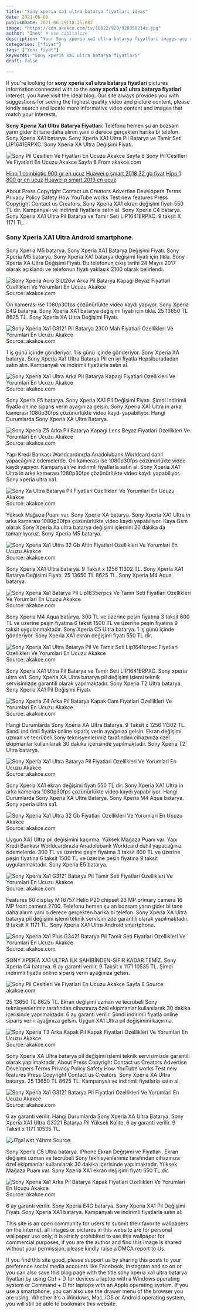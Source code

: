 ```yaml
---
title: "Sony xperia xa1 ultra batarya fiyatlari ideas"
date: 2021-06-08
publishDate: 2021-06-29T18:25:08Z
image: "https://cdn.akakce.com/iv/10022/920/920358214z.jpg"
author: "Ines" # use capitalize
description: "Your Sony xperia xa1 ultra batarya fiyatlari images are ready in this website. Sony xperia xa1 ultra batarya fiyatlari are a topic that is being searched for and liked by netizens today. You can Find and Download the Sony xperia xa1 ultra batarya fiyatlari files here. Find and Download all free photos and vectors."
categories: ["fiyat"]
tags: ["Yeni fiyat"]
keywords: "Sony xperia xa1 ultra batarya fiyatlari"
draft: false

---
```


If you're looking for **sony xperia xa1 ultra batarya fiyatlari** pictures information connected with to the **sony xperia xa1 ultra batarya fiyatlari** interest, you have visit the ideal  blog.  Our site always  provides you with  suggestions  for seeing  the highest  quality video and picture  content, please kindly search and locate more informative video content and images  that match your interests.

**Sony Xperia Xa1 Ultra Batarya Fiyatlari**. Telefonu hemen şu an bozsam yarın gider bi tane daha alırım yani o derece gerçekten harika bi telefon. Sony Xperia XA1 batarya. Sony Xperia XA1 Ultra Pil Batarya ve Tamir Seti LIP1641ERPXC. Sony Xperia XA Ultra Değişimi Fiyatı.

![Sony Pil Cesitleri Ve Fiyatlari En Ucuzu Akakce Sayfa 8](https://iis-akakce.akamaized.net/p.x?%2F%2Fmcdn01%2Egittigidiyor%2Enet%2F55147%2F551474638%5F0%2Ejpg "Sony Pil Cesitleri Ve Fiyatlari En Ucuzu Akakce Sayfa 8")
Sony Pil Cesitleri Ve Fiyatlari En Ucuzu Akakce Sayfa 8 From akakce.com

[Hipp 1 combiotic 900 gr en ucuz](/hipp-1-combiotic-900-gr-en-ucuz/)
[Huawei p smart 2018 32 gb fiyat](/huawei-p-smart-2018-32-gb-fiyat/)
[Hipp 1 800 gr en ucuz](/hipp-1-800-gr-en-ucuz/)
[Huawei p smart 2019 en ucuz](/huawei-p-smart-2019-en-ucuz/)

About Press Copyright Contact us Creators Advertise Developers Terms Privacy Policy Safety How YouTube works Test new features Press Copyright Contact us Creators. Sony Xperia XA1 ekran değişimi fiyatı 550 TL dir. Kampanyalı ve indirimli fiyatlarla satın al. Sony Xperia C4 batarya. Sony Xperia XA1 Ultra Pil Batarya ve Tamir Seti LIP1641ERPXC. 9 taksit X 1171 TL.

### Sony Xperia XA1 Ultra Android smartphone.

Sony Xperia M5 batarya. Sony Xperia XA1 Batarya Değişimi Fiyatı. Sony Xperia M5 batarya. Sony Xperia XA1 batarya değişimi fiyatı için tıkla. Sony Xperia XA Ultra Değişimi Fiyatı. Bu telefonun çıkış tarihi 24 Mayıs 2017 olarak açıklandı ve telefonun fiyatı yaklaşık 2100 olarak belirlendi.


![Sony Xperia Acro S Lt26w Arka Pil Batarya Kapagi Beyaz Fiyatlari Ozellikleri Ve Yorumlari En Ucuzu Akakce](https://cdn.akakce.com/iv/10001/758/758410057x.jpg "Sony Xperia Acro S Lt26w Arka Pil Batarya Kapagi Beyaz Fiyatlari Ozellikleri Ve Yorumlari En Ucuzu Akakce")
Source: akakce.com

Ön kamerası ise 1080p30fps çözünürlükte video kaydı yapıyor. Sony Xperia E4G batarya. Sony Xperia XA1 batarya değişimi fiyatı için tıkla. 25 13650 TL 8625 TL. Sony Xperia XA Ultra Değişimi Fiyatı.

![Sony Xperia Xa1 G3121 Pil Batarya 2300 Mah Fiyatlari Ozellikleri Ve Yorumlari En Ucuzu Akakce](https://iis-akakce.akamaized.net/p.z?%2F%2Fmcdn01%2Egittigidiyor%2Enet%2F49587%2F495872982%5F0%2Ejpg "Sony Xperia Xa1 G3121 Pil Batarya 2300 Mah Fiyatlari Ozellikleri Ve Yorumlari En Ucuzu Akakce")
Source: akakce.com

1 iş günü içinde gönderiyor. 1 iş günü içinde gönderiyor. Sony Xperia XA batarya. Sony Xperia Xa1 Ultra Batarya Pil en iyi fiyatla Hepsiburadadan satın alın. Kampanyalı ve indirimli fiyatlarla satın al.

![Sony Xperia Xa1 Ultra Arka Pil Batarya Kapagi Fiyatlari Ozellikleri Ve Yorumlari En Ucuzu Akakce](https://iis-akakce.akamaized.net/p.z?%2F%2Fn11scdn%2Eakamaized%2Enet%2Fa1%2F1024%2Felektronik%2Fkasa%2Fsony%2Dxperia%2Dxa1%2Dultra%2Darka%2Dkapak%2Dpil%2Dbatarya%2Dkapagi%2Dg3211%5F%5F0500149518776907%2Ejpg "Sony Xperia Xa1 Ultra Arka Pil Batarya Kapagi Fiyatlari Ozellikleri Ve Yorumlari En Ucuzu Akakce")
Source: akakce.com

Sony Xperia E5 batarya. Sony Xperia XA1 Pil Değişimi Fiyatı. Şimdi indirimli fiyatla online sipariş verin ayağınıza gelsin. Sony Xperia XA1 Ultra in arka kamerası 1080p30fps çözünürlükte video kaydı yapabiliyor. Hangi Durumlarda Sony Xperia XA Ultra Batarya.

![Sony Xperia Z5 Arka Pil Batarya Kapagi Lens Beyaz Fiyatlari Ozellikleri Ve Yorumlari En Ucuzu Akakce](https://n11scdn.akamaized.net/a1/217/elektronik/diger-yedek-parca/sony-xperia-z5-arka-pil-batarya-kapagi-lens-beyaz__0265221257797631.png "Sony Xperia Z5 Arka Pil Batarya Kapagi Lens Beyaz Fiyatlari Ozellikleri Ve Yorumlari En Ucuzu Akakce")
Source: akakce.com

Yapı Kredi Bankası Worldcardınızla Anadolubank Worldcard dahil yapacağınız ödemelerde. Ön kamerası ise 1080p30fps çözünürlükte video kaydı yapıyor. Kampanyalı ve indirimli fiyatlarla satın al. Sony Xperia XA1 Ultra in arka kamerası 1080p30fps çözünürlükte video kaydı yapabiliyor. Sony xperia ultra xa1.

![Sony Xa Ultra Batarya Pil Fiyatlari Ozellikleri Ve Yorumlari En Ucuzu Akakce](https://iis-akakce.akamaized.net/p.z?%2F%2Fn11scdn%2Eakamaized%2Enet%2Fa1%2F1024%2Felektronik%2Fbatarya%2Fsony%2Dxa%2Dultra%2Dorjinal%2Dbatarya%5F%5F1256212732325759%2Ejpeg "Sony Xa Ultra Batarya Pil Fiyatlari Ozellikleri Ve Yorumlari En Ucuzu Akakce")
Source: akakce.com

Yüksek Mağaza Puanı var. Sony Xperia XA batarya. Sony Xperia XA1 Ultra in arka kamerası 1080p30fps çözünürlükte video kaydı yapabiliyor. Kaya Gsm olarak Sony Xperia Xa ultra batarya değişimi işlemini 20 dakika da tamamlıyoruz. Sony Xperia M5 batarya.

![Sony Xperia Xa1 Ultra 32 Gb Altin Fiyatlari Ozellikleri Ve Yorumlari En Ucuzu Akakce](https://cdn.akakce.com/sony/sony-xperia-xa1-ultra-32-gb-altin-z.jpg "Sony Xperia Xa1 Ultra 32 Gb Altin Fiyatlari Ozellikleri Ve Yorumlari En Ucuzu Akakce")
Source: akakce.com

Sony Xperia XA1 Ultra batarya. 9 Taksit x 1256 11302 TL. Sony Xperia XA1 Batarya Değişimi Fiyatı. 25 13650 TL 8625 TL. Sony Xperia M4 Aqua batarya.

![Sony Xperia Xa1 Batarya Pil Lip1635erpcs Ve Tamir Seti Fiyatlari Ozellikleri Ve Yorumlari En Ucuzu Akakce](https://iis-akakce.akamaized.net/p.z?%2F%2Fn11scdn%2Eakamaized%2Enet%2Fa1%2F1024%2Felektronik%2Fbatarya%2Fsony%2Dxperia%2Dxa1%2Dbatarya%2Dpil%2Dlip1635erpcs%2Dve%2Dtamir%2Dseti%5F%5F0350290689179760%2Ejpg "Sony Xperia Xa1 Batarya Pil Lip1635erpcs Ve Tamir Seti Fiyatlari Ozellikleri Ve Yorumlari En Ucuzu Akakce")
Source: akakce.com

Sony Xperia M4 Aqua batarya. 300 TL ve üzerine peşin fiyatına 3 taksit 600 TL ve üzerine peşin fiyatına 6 taksit 1500 TL ve üzerine peşin fiyatına 9 taksit uygulanmaktadır. Sony Xperia C5 Ultra batarya. 1 iş günü içinde gönderiyor. Sony Xperia XA1 ekran değişimi fiyatı 550 TL dir.

![Sony Xperia Xa1 Ultra Batarya Pil Ve Tamir Seti Lip1641erpxc Fiyatlari Ozellikleri Ve Yorumlari En Ucuzu Akakce](https://iis-akakce.akamaized.net/p.z?%2F%2Fn11scdn%2Eakamaized%2Enet%2Fa1%2F1024%2Felektronik%2Fbatarya%2Fsony%2Dxperia%2Dxa1%2Dultra%2Dpil%2Dbatarya%2Dlip1641erpxc%2Dve%2Dtamir%2Dseti%5F%5F0404499276569330%2Ejpg "Sony Xperia Xa1 Ultra Batarya Pil Ve Tamir Seti Lip1641erpxc Fiyatlari Ozellikleri Ve Yorumlari En Ucuzu Akakce")
Source: akakce.com

Sony Xperia XA1 Ultra Pil Batarya ve Tamir Seti LIP1641ERPXC. Sony xperia ultra xa1. Sony Xperia XA Ultra batarya pil değişimi işlemi teknik servisimizde garantili olarak yapılmaktadır. Sony Xperia T2 Ultra batarya. Sony Xperia XA1 Pil Değişimi Fiyatı.

![Sony Xperia Z4 Arka Pil Batarya Kapak Cam Fiyatlari Ozellikleri Ve Yorumlari En Ucuzu Akakce](https://cdn.akakce.com/iv/10022/845/845496491z.jpg "Sony Xperia Z4 Arka Pil Batarya Kapak Cam Fiyatlari Ozellikleri Ve Yorumlari En Ucuzu Akakce")
Source: akakce.com

Hangi Durumlarda Sony Xperia XA Ultra Batarya. 9 Taksit x 1256 11302 TL. Şimdi indirimli fiyatla online sipariş verin ayağınıza gelsin. Ekran değişimi uzman ve tecrübeli Sony teknisyenlerimiz tarafından cihazınıza özel ekipmanlar kullanılarak 30 dakika içerisinde yapılmaktadır. Sony Xperia T2 Ultra batarya.

![Sony Xperia Xa1 Ultra Batarya Pil Fiyatlari Ozellikleri Ve Yorumlari En Ucuzu Akakce](https://iis-akakce.akamaized.net/p.z?%2F%2Fn11scdn%2Eakamaized%2Enet%2Fa1%2F1024%2Felektronik%2Fbatarya%2Fsony%2Dxperia%2Dxa1%2Dultra%2Dpil%2Dbatarya%5F%5F0406876137652866%2Ejpg "Sony Xperia Xa1 Ultra Batarya Pil Fiyatlari Ozellikleri Ve Yorumlari En Ucuzu Akakce")
Source: akakce.com

Sony Xperia XA1 ekran değişimi fiyatı 550 TL dir. Sony Xperia XA1 Ultra in arka kamerası 1080p30fps çözünürlükte video kaydı yapabiliyor. Hangi Durumlarda Sony Xperia XA Ultra Batarya. Sony Xperia M4 Aqua batarya. Sony xperia ultra xa1.

![Sony Xperia Xa1 Ultra 32 Gb Fiyatlari Ozellikleri Ve Yorumlari En Ucuzu Akakce](https://cdn.akakce.com/sony/sony-xperia-xa1-ultra-32-gb-z.jpg "Sony Xperia Xa1 Ultra 32 Gb Fiyatlari Ozellikleri Ve Yorumlari En Ucuzu Akakce")
Source: akakce.com

Uygun XA1 Ultra pil değişimini kaçırma. Yüksek Mağaza Puanı var. Yapı Kredi Bankası Worldcardınızla Anadolubank Worldcard dahil yapacağınız ödemelerde. 300 TL ve üzerine peşin fiyatına 3 taksit 600 TL ve üzerine peşin fiyatına 6 taksit 1500 TL ve üzerine peşin fiyatına 9 taksit uygulanmaktadır. Sony Xperia E5 batarya.

![Sony Xperia Xa1 G3121 Batarya Pil Tamir Seti Fiyatlari Ozellikleri Ve Yorumlari En Ucuzu Akakce](https://n11scdn.akamaized.net/a1/217/elektronik/batarya/sony-xperia-xa1-g3121-orjinal-cikma-batarya-tamir-seti__0763481583820494.jpg "Sony Xperia Xa1 G3121 Batarya Pil Tamir Seti Fiyatlari Ozellikleri Ve Yorumlari En Ucuzu Akakce")
Source: akakce.com

Features 60 display MT6757 Helio P20 chipset 23 MP primary camera 16 MP front camera 2700. Telefonu hemen şu an bozsam yarın gider bi tane daha alırım yani o derece gerçekten harika bi telefon. Sony Xperia XA Ultra batarya pil değişimi işlemi teknik servisimizde garantili olarak yapılmaktadır. 9 taksit X 1171 TL. Sony Xperia XA1 Ultra Android smartphone.

![Sony Xperia Xa1 Plus G3421 Batarya Pil Tamir Seti Fiyatlari Ozellikleri Ve Yorumlari En Ucuzu Akakce](https://iis-akakce.akamaized.net/p.z?%2F%2Fn11scdn%2Eakamaized%2Enet%2Fa1%2F1024%2Felektronik%2Fbatarya%2Fsony%2Dxperia%2Dxa1%2Dplus%2Dg3421%2Dbatarya%2Dpil%2Dtamir%2Dseti%5F%5F1276690712231925%2Ejpg "Sony Xperia Xa1 Plus G3421 Batarya Pil Tamir Seti Fiyatlari Ozellikleri Ve Yorumlari En Ucuzu Akakce")
Source: akakce.com

SONY XPERİA XA1 ULTRA İLK SAHİBİNDEN-SIFIR KADAR TEMİZ. Sony Xperia C4 batarya. 6 ay garanti verilir. 9 Taksit x 1171 10535 TL. Şimdi indirimli fiyatla online sipariş verin ayağınıza gelsin.

![Sony Pil Cesitleri Ve Fiyatlari En Ucuzu Akakce Sayfa 8](https://iis-akakce.akamaized.net/p.x?%2F%2Fmcdn01%2Egittigidiyor%2Enet%2F55147%2F551474638%5F0%2Ejpg "Sony Pil Cesitleri Ve Fiyatlari En Ucuzu Akakce Sayfa 8")
Source: akakce.com

25 13650 TL 8625 TL. Ekran değişimi uzman ve tecrübeli Sony teknisyenlerimiz tarafından cihazınıza özel ekipmanlar kullanılarak 30 dakika içerisinde yapılmaktadır. 6 ay garanti verilir. Şimdi indirimli fiyatla online sipariş verin ayağınıza gelsin. Uygun XA1 Ultra pil değişimini kaçırma.

![Sony Xperia T3 Arka Kapak Pil Kapak Fiyatlari Ozellikleri Ve Yorumlari En Ucuzu Akakce](https://n11scdn.akamaized.net/a1/217/elektronik/kasa/sony-xperia-t3-arka-kapak-pil-kapak__0907259139437346.jpg "Sony Xperia T3 Arka Kapak Pil Kapak Fiyatlari Ozellikleri Ve Yorumlari En Ucuzu Akakce")
Source: akakce.com

Sony Xperia XA Ultra batarya pil değişimi işlemi teknik servisimizde garantili olarak yapılmaktadır. About Press Copyright Contact us Creators Advertise Developers Terms Privacy Policy Safety How YouTube works Test new features Press Copyright Contact us Creators. Sony Xperia XA Ultra batarya. 25 13650 TL 8625 TL. Kampanyalı ve indirimli fiyatlarla satın al.

![Sony Xperia Xa1 G3121 Batarya Pil Fiyatlari Ozellikleri Ve Yorumlari En Ucuzu Akakce](https://iis-akakce.akamaized.net/p.z?%2F%2Fn11scdn%2Eakamaized%2Enet%2Fa1%2F1024%2Felektronik%2Fbatarya%2Fsony%2Dxperia%2Dxa1%2Dbatarya%2Dpil%5F%5F1046943720779495%2Ejpg "Sony Xperia Xa1 G3121 Batarya Pil Fiyatlari Ozellikleri Ve Yorumlari En Ucuzu Akakce")
Source: akakce.com

6 ay garanti verilir. Hangi Durumlarda Sony Xperia XA Ultra Batarya. Sony Xperia XA1 Ultra G3221 Batarya Pil Yüksek Kalite. 6 ay garanti verilir. 9 Taksit x 1171 10535 TL.

![J7ga1wst Y4hrm](https://iis-akakce.akamaized.net/p.z?%2F%2Fmcdn01%2Egittigidiyor%2Enet%2F66056%2F660568934%5F0%2Ejpg "J7ga1wst Y4hrm")
Source: 

Sony Xperia C5 Ultra batarya. IPhone Ekran Değişimi ve Fiyatları. Ekran değişimi uzman ve tecrübeli Sony teknisyenlerimiz tarafından cihazınıza özel ekipmanlar kullanılarak 30 dakika içerisinde yapılmaktadır. Yüksek Mağaza Puanı var. Sony Xperia XA1 ekran değişimi fiyatı 550 TL dir.

![Sony Xperia Xa1 Arka Pil Batarya Kapak Fiyatlari Ozellikleri Ve Yorumlari En Ucuzu Akakce](https://cdn.akakce.com/iv/10022/920/920358214z.jpg "Sony Xperia Xa1 Arka Pil Batarya Kapak Fiyatlari Ozellikleri Ve Yorumlari En Ucuzu Akakce")
Source: akakce.com

6 ay garanti verilir. Sony Xperia E4G batarya. Sony Xperia XA1 Pil Değişimi Fiyatı. Sony Xperia XA1 batarya. Kampanyalı ve indirimli fiyatlarla satın al.

This site is an open community for users to submit their favorite wallpapers on the internet, all images or pictures in this website are for personal wallpaper use only, it is stricly prohibited to use this wallpaper for commercial purposes, if you are the author and find this image is shared without your permission, please kindly raise a DMCA report to Us.

If you find this site good, please support us by sharing this posts to your preference social media accounts like Facebook, Instagram and so on or you can also save this blog page with the title sony xperia xa1 ultra batarya fiyatlari by using Ctrl + D for devices a laptop with a Windows operating system or Command + D for laptops with an Apple operating system. If you use a smartphone, you can also use the drawer menu of the browser you are using. Whether it's a Windows, Mac, iOS or Android operating system, you will still be able to bookmark this website.
